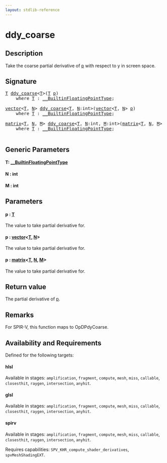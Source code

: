 ```yaml
---
layout: stdlib-reference
---
```


# ddy\_coarse

## Description

Take the coarse partial derivative of <span class='code'><a href="ddy_coarse.html#decl-p" class="code_param">p</a></span> with respect to y in screen space.



## Signature 

<pre>
<a href="ddy_coarse.html#typeparam-T" class="code_type">T</a> <a href="ddy_coarse.html">ddy_coarse</a>&lt;<a href="ddy_coarse.html#typeparam-T" class="code_type">T</a>&gt;(<a href="ddy_coarse.html#typeparam-T" class="code_type">T</a> <a href="ddy_coarse.html#decl-p" class="code_param">p</a>)
    <span class='code_keyword'>where</span> <a href="ddy_coarse.html#typeparam-T" class="code_type">T</a> : <a href="index.html" class="code_type">__BuiltinFloatingPointType</a>;

<a href="index.html" class="code_type">vector</a>&lt;<a href="ddy_coarse.html#typeparam-T" class="code_type">T</a>, <a href="ddy_coarse.html#decl-N" class="code_var">N</a>&gt; <a href="ddy_coarse.html">ddy_coarse</a>&lt;<a href="ddy_coarse.html#typeparam-T" class="code_type">T</a>, <a href="ddy_coarse.html#decl-N" class="code_var">N</a>:<span class="code_keyword">int</span>&gt;(<a href="index.html" class="code_type">vector</a>&lt;<a href="ddy_coarse.html#typeparam-T" class="code_type">T</a>, <a href="ddy_coarse.html#decl-N" class="code_var">N</a>&gt; <a href="ddy_coarse.html#decl-p" class="code_param">p</a>)
    <span class='code_keyword'>where</span> <a href="ddy_coarse.html#typeparam-T" class="code_type">T</a> : <a href="index.html" class="code_type">__BuiltinFloatingPointType</a>;

<a href="index.html" class="code_type">matrix</a>&lt;<a href="ddy_coarse.html#typeparam-T" class="code_type">T</a>, <a href="ddy_coarse.html#decl-N" class="code_var">N</a>, <a href="ddy_coarse.html#decl-M" class="code_var">M</a>&gt; <a href="ddy_coarse.html">ddy_coarse</a>&lt;<a href="ddy_coarse.html#typeparam-T" class="code_type">T</a>, <a href="ddy_coarse.html#decl-N" class="code_var">N</a>:<span class="code_keyword">int</span>, <a href="ddy_coarse.html#decl-M" class="code_var">M</a>:<span class="code_keyword">int</span>&gt;(<a href="index.html" class="code_type">matrix</a>&lt;<a href="ddy_coarse.html#typeparam-T" class="code_type">T</a>, <a href="ddy_coarse.html#decl-N" class="code_var">N</a>, <a href="ddy_coarse.html#decl-M" class="code_var">M</a>&gt; <a href="ddy_coarse.html#decl-p" class="code_param">p</a>)
    <span class='code_keyword'>where</span> <a href="ddy_coarse.html#typeparam-T" class="code_type">T</a> : <a href="index.html" class="code_type">__BuiltinFloatingPointType</a>;

</pre>

## Generic Parameters

####  <a id="typeparam-T"></a>T: [\_\_BuiltinFloatingPointType](../interfaces/0_builtinfloatingpointtype-029hm/index)
####  <a id="decl-N"></a>N  : int
####  <a id="decl-M"></a>M  : int

## Parameters

####  <a id="decl-p"></a>p  : [T](ddy_coarse#typeparam-T)
The value to take partial derivative for.

####  <a id="decl-p"></a>p  : [vector](../types/vector/index)\<[T](../types/vector/index#typeparam-T), [N](../types/vector/index#decl-N)\>
The value to take partial derivative for.

####  <a id="decl-p"></a>p  : [matrix](../types/matrix/index)\<[T](../types/matrix/t-0), [N](../types/matrix/index#decl-N), [M](../types/matrix/index#decl-M)\>
The value to take partial derivative for.


## Return value
The partial derivative of <span class='code'><a href="ddy_coarse.html#decl-p" class="code_param">p</a></span>.

## Remarks
For SPIR-V, this function maps to <span class='code'>OpDPdyCoarse</span>.


## Availability and Requirements

Defined for the following targets:

#### hlsl
Available in stages: `amplification`, `fragment`, `compute`, `mesh`, `miss`, `callable`, `closesthit`, `raygen`, `intersection`, `anyhit`.

#### glsl
Available in stages: `amplification`, `fragment`, `compute`, `mesh`, `miss`, `callable`, `closesthit`, `raygen`, `intersection`, `anyhit`.

#### spirv
Available in stages: `amplification`, `fragment`, `compute`, `mesh`, `miss`, `callable`, `closesthit`, `raygen`, `intersection`, `anyhit`.

Requires capabilities: `SPV_KHR_compute_shader_derivatives`, `spvMeshShadingEXT`.


